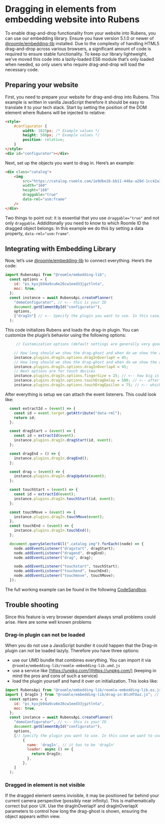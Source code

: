 # Dragging in elements from embedding website into Rubens

To enable drag-and-drop functionality from your website into Rubens, you can use our embedding library. Ensure you have version 5.1.0 or newer of [@roomle/embedding-lib](https://www.npmjs.com/package/@roomle/embedding-lib) installed. Due to the complexity of handling HTML5 drag-and-drop across various browsers, a significant amount of code is required to ensure stable functionality. To keep our library lightweight, we’ve moved this code into a lazily-loaded ES6 module that’s only loaded when needed, so only users who require drag-and-drop will load the necessary code.

## Preparing your website

First, you need to prepare your website for drag-and-drop into Rubens. This example is written in vanilla JavaScript therefore it should be easy to translate it to your tech stack. Start by setting the position of the DOM element where Rubens will be injected to relative:

```html
<style>
    #configurator {
        width: 1025px; /* Example values */
        height: 580px; /* Example values */
        position: relative;
    }
</style>
<div id="configurator"></div>
```
Next, set up the objects you want to drag in. Here’s an example:
```html
<div class="catalog">
    <img
        src="https://catalog.roomle.com/1e9dbe16-bb11-446a-a28d-1cc42a3c16e4/items/frame/perspectiveimage.png?marker=1516698938"
        width="160"
        height="160"
        draggable="true"
        data-rml="usm:frame"
    />
</div>
```

Two things to point out: it is essential that you use `draggable="true"` and not only `draggable`. Addiditonally you need to know to which Roomle ID the dragged object belongs. In this example we do this by setting a data property, `data-rml="usm:frame"`.

## Integrating with Embedding Library

Now, let’s use [@roomle/embedding-lib](https://www.npmjs.com/package/@roomle/embedding-lib) to connect everything. Here’s the code:

```javascript
import RubensApi from "@roomle/embedding-lib";
  const options = {
    id: "ps_kyxjb94a9cu6e26cw1eed33jgztlnta",
    moc: true,
  };
  const instance = await RubensApi.createPlanner(
    "demoConfigurator", // <-- this is your ID
    document.getElementById("configurator"),
    options,
    ["dragIn"] // <-- Specify the plugin you want to use. In this case, "dragIn"
  );
```
This code initializes Rubens and loads the drag-in plugin. You can customize the plugin’s behavior using the following options:

```javascript
     // Customization options (default settings are generally very good so normally you do not need to change them)

    // How long should we show the drag-ghost and when do we show the actual 3D object. If set to 0 we start immediatelly after the drag entered the scene
    instance.plugins.dragIn.options.dragInOverlapY = 45;
    // How long should we show the drag-ghost and when do we show the actual 3D object. If set to 0 we start immediatelly after the drag entered the scene
    instance.plugins.dragIn.options.dragInOverlapX = 45;
    // Next options are for touch devices
    instance.plugins.dragIn.options.fingerSize = 25; // <-- how big is the finger in pixels, this will move the object a little bit away from your finger so that you can actually see it
    instance.plugins.dragIn.options.touchDragDelay = 500; // <-- after which delay we should check if a touch gesture could be a drag
    instance.plugins.dragIn.options.touchDragEpsilon = 75; // <-- which distance during a touch gesture could signal a drag
```

After everything is setup we can attach the event listeners. This could look like:

```javascript
  const extractId = (event) => {
    const id = event.target.getAttribute("data-rml");
    return id;
  };

  const dragStart = (event) => {
    const id = extractId(event);
    instance.plugins.dragIn.dragStart(id, event);
  };

  const dragEnd = () => {
    instance.plugins.dragIn.dragEnd();
  };

  const drag = (event) => {
    instance.plugins.dragIn.dragUpdate(event);
  };

  const touchStart = (event) => {
    const id = extractId(event);
    instance.plugins.dragIn.touchStart(id, event);
  };

  const touchMove = (event) => {
    instance.plugins.dragIn.touchMove(event);
  };
  const touchEnd = (event) => {
    instance.plugins.dragIn.touchEnd();
  };

  document.querySelectorAll(".catalog img").forEach((node) => {
    node.addEventListener("dragstart", dragStart);
    node.addEventListener("dragend", dragEnd);
    node.addEventListener("drag", drag);

    node.addEventListener("touchstart", touchStart);
    node.addEventListener("touchend", touchEnd);
    node.addEventListener("touchmove", touchMove);
  });
```

The full working example can be found in the following [CodeSandbox](https://codesandbox.io/p/sandbox/drag-in-from-outside-v58d3l).

## Trouble shooting

Since this feature is very browser dependant always small problems could arise. Here are some well known problems

### Drag-in plugin can not be loaded

When you do not use a JavaScript bundler it could happen that the Drag-in plugin can not be loaded lazyly. Therefore you have three options:

* use our UMD bundle that combines everything. You can import it via `@roomle/embedding-lib/roomle-embedding-lib.umd.js`
* use a service like [https://unpkg.com/](https://unpkg.com/) (keeping in mind the pros and cons of such a service)
* load the plugin yourself and hand it over on initialization. This looks like:

```javascript
import RubensApi from "@roomle/embedding-lib/roomle-embedding-lib.es.js";
import { DragIn } from "@roomle/embedding-lib/drag-in-BtcHTOaz.js"; // check your node modules folder for the exact file path
  const options = {
    id: "ps_kyxjb94a9cu6e26cw1eed33jgztlnta",
    moc: true,
  };
  const instance = await RubensApi.createPlanner(
    "demoConfigurator", // <-- this is your ID
    document.getElementById("configurator"),
    options,
    [// Specify the plugin you want to use. In this case we want to use dragIn
        {
          name: 'dragIn', // it has to be 'dragIn'
          loader: async () => {
            return DragIn;
          },
        },
    ]
  );
```

### Dragged in element is not visible

If the dragged element seems invisible, it may be positioned far behind your current camera perspective (possibly near infinity). This is mathematically correct but poor UX. Use the dragInOverlapY and dragInOverlapX parameters to control how long the drag-ghost is shown, ensuring the object appears within view.